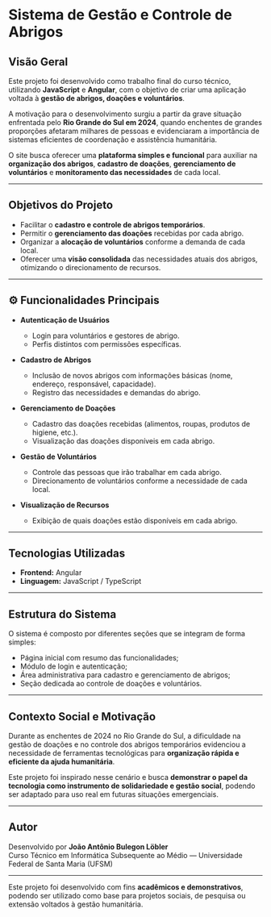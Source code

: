 # Sistema de Gestão e Controle de Abrigos

##  Visão Geral

Este projeto foi desenvolvido como trabalho final do curso técnico, utilizando **JavaScript** e **Angular**, com o objetivo de criar uma aplicação voltada à **gestão de abrigos, doações e voluntários**.  

A motivação para o desenvolvimento surgiu a partir da grave situação enfrentada pelo **Rio Grande do Sul em 2024**, quando enchentes de grandes proporções afetaram milhares de pessoas e evidenciaram a importância de sistemas eficientes de coordenação e assistência humanitária.  

O site busca oferecer uma **plataforma simples e funcional** para auxiliar na **organização dos abrigos**, **cadastro de doações**, **gerenciamento de voluntários** e **monitoramento das necessidades** de cada local.

---

## Objetivos do Projeto

- Facilitar o **cadastro e controle de abrigos temporários**.  
- Permitir o **gerenciamento das doações** recebidas por cada abrigo.  
- Organizar a **alocação de voluntários** conforme a demanda de cada local.  
- Oferecer uma **visão consolidada** das necessidades atuais dos abrigos, otimizando o direcionamento de recursos.

---

## ⚙️ Funcionalidades Principais

- **Autenticação de Usuários**  
  - Login para voluntários e gestores de abrigo.  
  - Perfis distintos com permissões específicas.  

- **Cadastro de Abrigos**  
  - Inclusão de novos abrigos com informações básicas (nome, endereço, responsável, capacidade).  
  - Registro das necessidades e demandas do abrigo.  

- **Gerenciamento de Doações**  
  - Cadastro das doações recebidas (alimentos, roupas, produtos de higiene, etc.).  
  - Visualização das doações disponíveis em cada abrigo.  

- **Gestão de Voluntários**  
  - Controle das pessoas que irão trabalhar em cada abrigo.  
  - Direcionamento de voluntários conforme a necessidade de cada local.  

- **Visualização de Recursos**  
  - Exibição de quais doações estão disponíveis em cada abrigo.  

---

## Tecnologias Utilizadas

- **Frontend:** Angular  
- **Linguagem:** JavaScript / TypeScript  
  
---

##  Estrutura do Sistema

O sistema é composto por diferentes seções que se integram de forma simples:

- Página inicial com resumo das funcionalidades;  
- Módulo de login e autenticação;  
- Área administrativa para cadastro e gerenciamento de abrigos;  
- Seção dedicada ao controle de doações e voluntários.

---

##  Contexto Social e Motivação

Durante as enchentes de 2024 no Rio Grande do Sul, a dificuldade na gestão de doações e no controle dos abrigos temporários evidenciou a necessidade de ferramentas tecnológicas para **organização rápida e eficiente da ajuda humanitária**.  

Este projeto foi inspirado nesse cenário e busca **demonstrar o papel da tecnologia como instrumento de solidariedade e gestão social**, podendo ser adaptado para uso real em futuras situações emergenciais.

---

##  Autor

Desenvolvido por **João Antônio Bulegon Löbler**  
Curso Técnico em Informática Subsequente ao Médio — Universidade Federal de Santa Maria (UFSM)

---


Este projeto foi desenvolvido com fins **acadêmicos e demonstrativos**, podendo ser utilizado como base para projetos sociais, de pesquisa ou extensão voltados à gestão humanitária.
